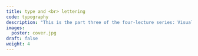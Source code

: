 ```yaml
---
title: type and <br> lettering
code: typography
description: "This is the part three of the four-lecture series: Visual Design Fundamentals. In this lecture, we explore the basic concepts of typography. We also look at some emotional associations that people often draw with certain types. Last, it is interesting to distinguish between typography and calligraphy."
images:
  poster: cover.jpg
draft: false
weight: 4
---
```

